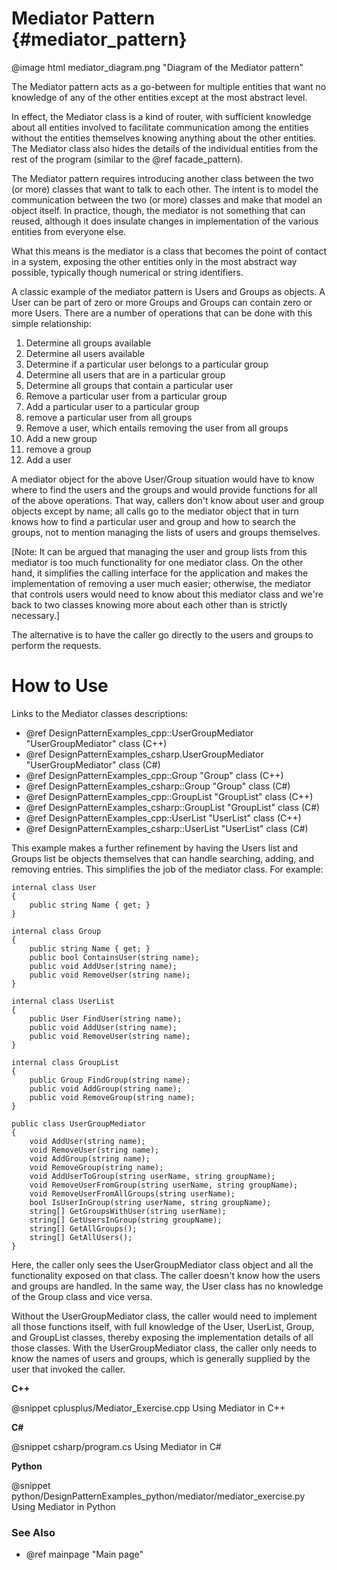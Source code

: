 # Mediator Pattern {#mediator_pattern}

@image html mediator_diagram.png "Diagram of the Mediator pattern"

The Mediator pattern acts as a go-between for multiple entities that want
no knowledge of any of the other entities except at the most abstract
level.

In effect, the Mediator class is a kind of router, with sufficient
knowledge about all entities involved to facilitate communication among the
entities without the entities themselves knowing anything about the other
entities.  The Mediator class also hides the details of the individual entities
from the rest of the program (similar to the @ref facade_pattern).

The Mediator pattern requires introducing another class between the two (or
more) classes that want to talk to each other.  The intent is to model the
communication between the two (or more) classes and make that model an
object itself.  In practice, though, the mediator is not something that can
reused, although it does insulate changes in implementation of the various
entities from everyone else.

What this means is the mediator is a class that becomes the point of
contact in a system, exposing the other entities only in the most abstract
way possible, typically though numerical or string identifiers.

A classic example of the mediator pattern is Users and Groups as objects.
A User can be part of zero or more Groups and Groups can contain zero or
more Users.  There are a number of operations that can be done with this
simple relationship:

1. Determine all groups available
2. Determine all users available
3. Determine if a particular user belongs to a particular group
4. Determine all users that are in a particular group
5. Determine all groups that contain a particular user
6. Remove a particular user from a particular group
7. Add a particular user to a particular group
8. remove a particular user from all groups
9. Remove a user, which entails removing the user from all groups
10. Add a new group
11. remove a group
12. Add a user

A mediator object for the above User/Group situation would have to know where
to find the users and the groups and would provide functions for all of the above
operations.  That way, callers don't know about user and group objects
except by name; all calls go to the mediator object that in turn knows how
to find a particular user and group and how to search the groups, not to
mention managing the lists of users and groups themselves.

[Note: It can be argued that managing the user and group lists from this
mediator is too much functionality for one mediator class.  On the other
hand, it simplifies the calling interface for the application and makes the
implementation of removing a user much easier; otherwise, the mediator that
controls users would need to know about this mediator class and we're back
to two classes knowing more about each other than is strictly necessary.]

The alternative is to have the caller go directly to the users and groups
to perform the requests.

# How to Use

Links to the Mediator classes descriptions:
- @ref DesignPatternExamples_cpp::UserGroupMediator "UserGroupMediator" class (C++)
- @ref DesignPatternExamples_csharp.UserGroupMediator "UserGroupMediator" class (C#)
- @ref DesignPatternExamples_cpp::Group "Group" class (C++)
- @ref DesignPatternExamples_csharp::Group "Group" class (C#)
- @ref DesignPatternExamples_cpp::GroupList "GroupList" class (C++)
- @ref DesignPatternExamples_csharp::GroupList "GroupList" class (C#)
- @ref DesignPatternExamples_cpp::UserList "UserList" class (C++)
- @ref DesignPatternExamples_csharp::UserList "UserList" class (C#)

This example makes a further refinement by having the Users list and Groups
list be objects themselves that can handle searching, adding, and removing
entries.  This simplifies the job of the mediator class.  For example:

~~~~~~~~~~~~~~~~~~~~~~~~~~~~~~~~~~~~~~~~~~~~~~~~{.cs}
internal class User
{
    public string Name { get; }
}

internal class Group
{
    public string Name { get; }
    public bool ContainsUser(string name);
    public void AddUser(string name);
    public void RemoveUser(string name);
}

internal class UserList
{
    public User FindUser(string name);
    public void AddUser(string name);
    public void RemoveUser(string name);
}

internal class GroupList
{
    public Group FindGroup(string name);
    public void AddGroup(string name);
    public void RemoveGroup(string name);
}

public class UserGroupMediator
{
    void AddUser(string name);
    void RemoveUser(string name);
    void AddGroup(string name);
    void RemoveGroup(string name);
    void AddUserToGroup(string userName, string groupName);
    void RemoveUserFromGroup(string userName, string groupName);
    void RemoveUserFromAllGroups(string userName);
    bool IsUserInGroup(string userName, string groupName);
    string[] GetGroupsWithUser(string userName);
    string[] GetUsersInGroup(string groupName);
    string[] GetAllGroups();
    string[] GetAllUsers();
}
~~~~~~~~~~~~~~~~~~~~~~~~~~~~~~~~~~~~~~~~~~~~~~~~

Here, the caller only sees the UserGroupMediator class object and all the
functionality exposed on that class.  The caller doesn't know how the users
and groups are handled.  In the same way, the User class has no knowledge
of the Group class and vice versa.

Without the UserGroupMediator class, the caller would need to implement all
those functions itself, with full knowledge of the User, UserList, Group,
and GroupList classes, thereby exposing the implementation details of all
those classes.  With the UserGroupMediator class, the caller only needs to
know the names of users and groups, which is generally supplied by the user
that invoked the caller.

__C++__

@snippet cplusplus/Mediator_Exercise.cpp Using Mediator in C++

__C#__

@snippet csharp/program.cs Using Mediator in C#

__Python__

@snippet python/DesignPatternExamples_python/mediator/mediator_exercise.py Using Mediator in Python

### See Also
- @ref mainpage "Main page"
